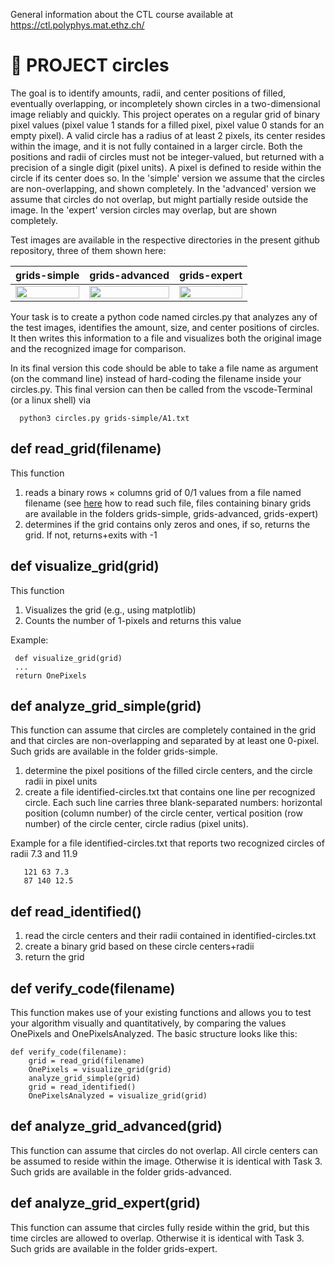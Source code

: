 General information about the CTL course available at https://ctl.polyphys.mat.ethz.ch/

# :wave: PROJECT circles

The goal is to identify amounts, radii, and center positions of filled, eventually overlapping, or incompletely shown circles in a two-dimensional image reliably and quickly. This project operates on a regular grid of binary pixel values (pixel value 1 stands for a filled pixel, pixel value 0 stands for an empty pixel). A valid circle has a radius of at least 2 pixels, its center resides within the image, and it is not fully contained in a larger circle. Both the positions and radii of circles must not be integer-valued, but returned with a precision of a single digit (pixel units). A pixel is defined to reside within the circle if its center does so. In the 'simple' version we assume that the circles are 
non-overlapping, and shown completely. In the 'advanced' version we assume that circles do not overlap, but might partially reside outside the image. In the 'expert' version circles may overlap, but are shown completely.

Test images are available in the respective directories in the present github repository, three of them shown here:

| grids-simple | grids-advanced | grids-expert | 
| ------| ---------|--------|
| <img src="https://ctl.polyphys.mat.ethz.ch/CTL-I-PUBLIC/circles/A0.png" width="100%"> | <img src="https://ctl.polyphys.mat.ethz.ch/CTL-I-PUBLIC/circles/B1.png" width="100%"> | <img src="https://ctl.polyphys.mat.ethz.ch/CTL-I-PUBLIC/circles/C1.png" width="100%"> |

Your task is to create a python code named circles.py that analyzes any of the test images, identifies the amount, size, and center positions of circles. It then writes this information to a file and visualizes both the original image and the recognized image for comparison. 

In its final version this code should be able to take a file name as argument (on the command line) instead of hard-coding the filename inside your circles.py. This final version can then be called from the vscode-Terminal (or a linux shell) via  
 
      python3 circles.py grids-simple/A1.txt

## def read_grid(filename)

This function 
1. reads a binary rows $\times$ columns grid of 0/1 values from a file named filename (see [here](https://github.com/mkmat/ETH-Computational-Thinking-Labs/blob/main/README.md#readwritefile) how to read such file, files containing binary grids are available in the folders grids-simple, grids-advanced, grids-expert)
2. determines if the grid contains only zeros and ones, if so, returns the grid. If not, returns+exits with -1

## def visualize_grid(grid)

This function
1. Visualizes the grid (e.g., using matplotlib)
2. Counts the number of 1-pixels and returns this value

Example: 

     def visualize_grid(grid)
     ...
     return OnePixels
     
## def analyze_grid_simple(grid)

This function can assume that circles are completely contained in the grid and that circles are non-overlapping and separated by at least
one 0-pixel. Such grids are available in the folder grids-simple.

1. determine the pixel positions of the filled circle centers, and the circle radii in pixel units
2. create a file identified-circles.txt that contains one line per recognized circle. Each such line carries three
blank-separated numbers: horizontal position (column number) of the circle center,
vertical position (row number) of the circle center, circle radius (pixel units). 

Example for a file identified-circles.txt that reports two recognized circles of radii 7.3 and 11.9

       121 63 7.3
       87 140 12.5

## def read_identified()

1. read the circle centers and their radii contained in identified-circles.txt
2. create a binary grid based on these circle centers+radii
3. return the grid

## def verify_code(filename)

This function makes use of your existing functions and allows you to test your algorithm visually and quantitatively, by comparing the values OnePixels and OnePixelsAnalyzed. The basic structure looks like this: 

    def verify_code(filename):
        grid = read_grid(filename)
        OnePixels = visualize_grid(grid)
        analyze_grid_simple(grid)
        grid = read_identified()
        OnePixelsAnalyzed = visualize_grid(grid)

## def analyze_grid_advanced(grid)

This function can assume that circles do not overlap. All circle centers can be assumed
to reside within the image. Otherwise it is identical with Task 3. Such grids are available in the folder grids-advanced.

## def analyze_grid_expert(grid)

This function can assume that circles fully reside within the grid, but this time circles are allowed to overlap.
Otherwise it is identical with Task 3. Such grids are available in the folder grids-expert.

